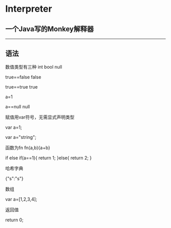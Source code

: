 # Interpreter
## 一个Java写的Monkey解释器
___
## 语法
数值类型有三种  int   bool null

true==false  false

true==true   true

a=1

a==null   null

赋值用var符号，无需显式声明类型

var a=1;

var a="string";

函数为fn
fn(a,b){a+b}

if else
if(a==1){
    return 1;
}else{
    return 2;
}

哈希字典

{"s":"s"}

数组

var a=[1,2,3,4];

返回值

return 0;